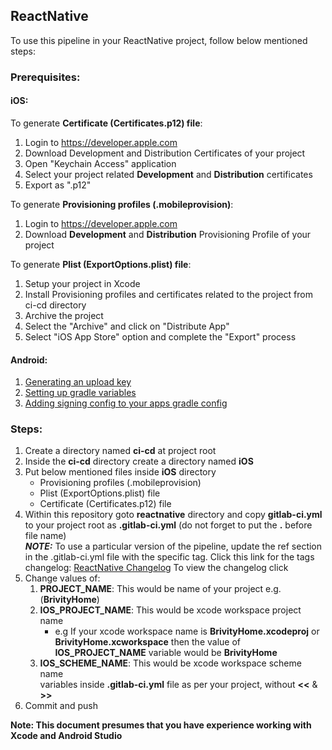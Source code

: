 ## ReactNative
To use this pipeline in your ReactNative project, follow below mentioned steps:

### Prerequisites:
#### iOS:
To generate **Certificate (Certificates.p12) file**:
  1. Login to https://developer.apple.com
  2. Download Development and Distribution Certificates of your project
  3. Open "Keychain Access" application
  4. Select your project related **Development** and **Distribution** certificates
  5. Export as ".p12"

To generate **Provisioning profiles (.mobileprovision)**:
  1. Login to https://developer.apple.com
  2. Download **Development** and **Distribution** Provisioning Profile of your project

To generate **Plist (ExportOptions.plist) file**:
  1. Setup your project in Xcode
  2. Install Provisioning profiles and certificates related to the project from ci-cd directory
  3. Archive the project
  4. Select the "Archive" and click on "Distribute App"
  5. Select "iOS App Store" option and complete the "Export" process

#### Android:

 1. [Generating an upload key](https://facebook.github.io/react-native/docs/signed-apk-android#generating-an-upload-key)
 2. [Setting up gradle variables](https://facebook.github.io/react-native/docs/signed-apk-android#setting-up-gradle-variables)
 3. [Adding signing config to your apps gradle config](https://facebook.github.io/react-native/docs/signed-apk-android#adding-signing-config-to-your-apps-gradle-config)

### Steps:
 1. Create a directory named **ci-cd** at project root
 2. Inside the **ci-cd** directory create a directory named **iOS**
 3. Put below mentioned files inside **iOS** directory
	 - Provisioning profiles (.mobileprovision)
	 - Plist (ExportOptions.plist) file
	 - Certificate (Certificates.p12) file
 4. Within this repository goto **reactnative** directory and copy **gitlab-ci.yml** to your project root as **.gitlab-ci.yml** (do not forget to put the **.** before file name) <br/>
 ***NOTE:*** To use a particular version of the pipeline, update the ref section in the .gitlab-ci.yml file with the specific tag. Click this link for the tags changelog: [ReactNative Changelog](../CHANGELOG.md#reactnative)
 To view the changelog click 
 5. Change values of: 
	 1.  **PROJECT_NAME**: This would be name of your project e.g. (**BrivityHome**)
	 2.  **IOS_PROJECT_NAME**: This would be xcode workspace project name
		 - e.g If your xcode workspace name is **BrivityHome.xcodeproj** or **BrivityHome.xcworkspace** then the value of **IOS_PROJECT_NAME** variable would be **BrivityHome**
	 3.  **IOS_SCHEME_NAME**:  This would be xcode workspace scheme name<br/>
	variables inside **.gitlab-ci.yml** file as per your project, without **<<** & **>>**
 6. Commit and push


**Note: This document presumes that you have experience working with Xcode and Android Studio**
